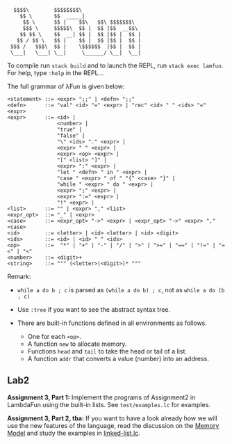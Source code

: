 ```
  $$$$\        $$$$$$$$\                     
    $$ \       $$  _____|                    
     $$ \      $$ |    $$\   $$\ $$$$$$$\  
     $$$ \     $$$$$\  $$ |  $$ |$$  __$$\ 
    $$ $$ \    $$  __| $$ |  $$ |$$ |  $$ |
   $$ / $$ \   $$ |    $$ |  $$ |$$ |  $$ |
 $$$ /   $$$\  $$ |    \$$$$$$  |$$ |  $$ |
 \___|   \___| \__|     \______/ \__|  \__|
```

To compile run `stack build` and to launch the REPL, run `stack exec lamfun`. For help, type `:help` in the REPL...

The full grammar of λFun is given below:

```
<statement> ::= <expr> ";;" | <defn> ";;"
<defn>      ::= "val" <id> "=" <expr> | "rec" <id> " " <ids> "=" <expr>
<expr>      ::= <id> | 
                <number> | 
                "true" | 
                "false" | 
                "\" <ids> "." <expr> | 
                <expr> " " <expr> | 
                <expr> <op> <expr> | 
                "[" <list> "]" | 
                <expr> ":" <expr> |
                "let " <defn> " in " <expr> | 
                "case " <expr> " of " "{" <case> "}" |
                "while " <expr> " do " <expr> | 
                <expr> ";" <expr> |
                <expr> ":=" <expr> | 
                "!" <expr> | 
<list>      ::= "" | <expr> "," <list>
<expr_opt>  ::= "_" | <expr>
<case>      ::= <expr_opt> "->" <expr> | <expr_opt> "->" <expr> "," <case>
<id>        ::= <letter> | <id> <letter> | <id> <digit>
<ids>       ::= <id> | <id> " " <ids>
<op>        ::=  "*" | "+" | "-" | "/" | ">" | ">=" | "==" | "!=" | "=<" | "<"
<number>    ::= <digit>+
<string>    ::= """ (<letter>|<digit>)* """
```

Remark: 

- `while a do b ; c` is parsed as `(while a do b) ; c`, not as `while a do (b ; c)`
- Use `:tree` if you want to see the abstract syntax tree.
- There are built-in functions defined in all environments as follows.

  - One for each `<op>`.
  - A function `new` to allocate memory.
  - Functions `head` and `tail` to take the head or tail of a list.
  - A function `addr` that converts a value (number) into an address.

## Lab2

**Assignment 3, Part 1:** Implement the programs of Assignment2 in LambdaFun using the built-in lists. See `test/examples.lc` for examples.

**Assignment 3, Part 2, tba:** If you want to have a look already how we will use the new features of the language, read the discussion on the [Memory Model](../../memory-model.md) and study the examples in [linked-list.lc](https://github.com/alexhkurz/programming-languages-2021/blob/master/Lab2-Lambda-Calculus/LambdaFun/test/linked-list.lc). 
